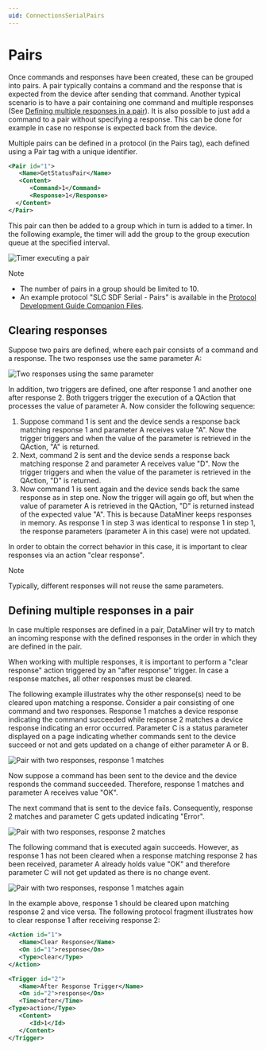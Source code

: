 ```yaml
---
uid: ConnectionsSerialPairs
---
```


# Pairs

Once commands and responses have been created, these can be grouped into pairs. A pair typically contains a command and the response that is expected from the device after sending that command. Another typical scenario is to have a pair containing one command and multiple responses (See [Defining multiple responses in a pair](#defining-multiple-responses-in-a-pair)). It is also possible to just add a command to a pair without specifying a response. This can be done for example in case no response is expected back from the device.

Multiple pairs can be defined in a protocol (in the Pairs tag), each defined using a Pair tag with a unique identifier.

```xml
<Pair id="1">
   <Name>GetStatusPair</Name>
   <Content>
      <Command>1</Command>
      <Response>1</Response>
  </Content>
</Pair>
```

This pair can then be added to a group which in turn is added to a timer. In the following example, the timer will add the group to the group execution queue at the specified interval.

![Timer executing a pair](~/develop/images/Connection_Types_-_Pairs_Building_Blocks.svg)

> [!NOTE]
>
> - The number of pairs in a group should be limited to 10.
> - An example protocol "SLC SDF Serial - Pairs" is available in the [Protocol Development Guide Companion Files](https://community.dataminer.services/documentation/protocol-development-guide-companion-files/).

## Clearing responses

Suppose two pairs are defined, where each pair consists of a command and a response. The two responses use the same parameter A:

![Two responses using the same parameter](~/develop/images/two_responses_using_same_parameter.svg)

In addition, two triggers are defined, one after response 1 and another one after response 2. Both triggers trigger the execution of a QAction that processes the value of parameter A. Now consider the following sequence:

1. Suppose command 1 is sent and the device sends a response back matching response 1 and parameter A receives value "A". Now the trigger triggers and when the value of the parameter is retrieved in the QAction, "A" is returned.
1. Next, command 2 is sent and the device sends a response back matching response 2 and parameter A receives value "D". Now the trigger triggers and when the value of the parameter is retrieved in the QAction, "D" is returned.
1. Now command 1 is sent again and the device sends back the same response as in step one. Now the trigger will again go off, but when the value of parameter A is retrieved in the QAction, "D" is returned instead of the expected value "A". This is because DataMiner keeps responses in memory. As response 1 in step 3 was identical to response 1 in step 1, the response parameters (parameter A in this case) were not updated.

In order to obtain the correct behavior in this case, it is important to clear responses via an action "clear response".

> [!NOTE]
> Typically, different responses will not reuse the same parameters.

## Defining multiple responses in a pair

In case multiple responses are defined in a pair, DataMiner will try to match an incoming response with the defined responses in the order in which they are defined in the pair.

When working with multiple responses, it is important to perform a "clear response" action triggered by an "after response" trigger. In case a response matches, all other responses must be cleared.

The following example illustrates why the other response(s) need to be cleared upon matching a response. Consider a pair consisting of one command and two responses. Response 1 matches a device response indicating the command succeeded while response 2 matches a device response indicating an error occurred. Parameter C is a status parameter displayed on a page indicating whether commands sent to the device succeed or not and gets updated on a change of either parameter A or B.

![Pair with two responses, response 1 matches](~/develop/images/Pair_with_two_responses_1.svg)

Now suppose a command has been sent to the device and the device responds the command succeeded. Therefore, response 1 matches and parameter A receives value "OK".

The next command that is sent to the device fails. Consequently, response 2 matches and parameter C gets updated indicating "Error".

![Pair with two responses, response 2 matches](~/develop/images/Pair_with_two_responses_2.svg)

The following command that is executed again succeeds. However, as response 1 has not been cleared when a response matching response 2 has been received, parameter A already holds value "OK" and therefore parameter C will not get updated as there is no change event.

![Pair with two responses, response 1 matches again](~/develop/images/Pair_with_two_responses_3.svg)

In the example above, response 1 should be cleared upon matching response 2 and vice versa. The following protocol fragment illustrates how to clear response 1 after receiving response 2:

```xml
<Action id="1">
   <Name>Clear Response</Name>
   <On id="1">response</On>
   <Type>clear</Type>
</Action>

<Trigger id="2">
   <Name>After Response Trigger</Name>
   <On id="2">response</On>
   <Time>after</Time>
<Type>action</Type>
   <Content>
      <Id>1</Id>
   </Content>
</Trigger>
```
